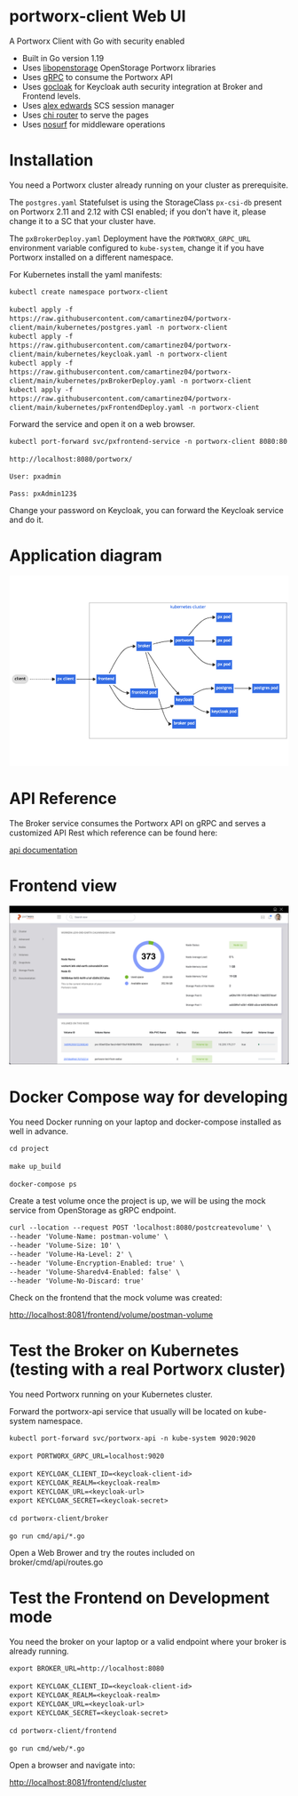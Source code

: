 # portworx-client Web UI
A Portworx Client with Go with security enabled

- Built in Go version 1.19
- Uses [libopenstorage](https://github.com/libopenstorage/openstorage-sdk-clients) OpenStorage Portworx libraries
- Uses [gRPC](https://pkg.go.dev/google.golang.org/grpc) to consume the Portworx API
- Uses [gocloak](https://github.com/Nerzal/gocloak) for Keycloak auth security integration at Broker and Frontend levels.
- Uses [alex edwards](https://github.com/alexedwards/scs) SCS session manager
- Uses [chi router](https://github.com/go-chi/chi) to serve the pages
- Uses [nosurf](https://github.com/justinas/nosurf) for middleware operations

# Installation

You need a Portworx cluster already running on your cluster as prerequisite.

The `postgres.yaml` Statefulset is using the StorageClass `px-csi-db` present on Portworx 2.11 and 2.12 with CSI enabled; if you don't have it, please change it to a SC that your cluster have.

The `pxBrokerDeploy.yaml` Deployment have the `PORTWORX_GRPC_URL` environment variable configured to `kube-system`, change it if you have Portworx installed on a different namespace.

For Kubernetes install the yaml manifests: 

```
kubectl create namespace portworx-client

kubectl apply -f https://raw.githubusercontent.com/camartinez04/portworx-client/main/kubernetes/postgres.yaml -n portworx-client
kubectl apply -f https://raw.githubusercontent.com/camartinez04/portworx-client/main/kubernetes/keycloak.yaml -n portworx-client
kubectl apply -f https://raw.githubusercontent.com/camartinez04/portworx-client/main/kubernetes/pxBrokerDeploy.yaml -n portworx-client
kubectl apply -f https://raw.githubusercontent.com/camartinez04/portworx-client/main/kubernetes/pxFrontendDeploy.yaml -n portworx-client

```

Forward the service and open it on a web browser.

```
kubectl port-forward svc/pxfrontend-service -n portworx-client 8080:80

http://localhost:8080/portworx/ 

```

`User: pxadmin`

`Pass: pxAdmin123$`

Change your password on Keycloak, you can forward the Keycloak service and do it. 

# Application diagram

![Portworx client, diagram](./images/px-client-diagram.png)

# API Reference

The Broker service consumes the Portworx API on gRPC and serves a customized API Rest which reference can be found here:

[api documentation](https://documenter.getpostman.com/view/17794050/VUqpsxJW)

# Frontend view

![Portworx Client, node view](./images/node-view.png)

# Docker Compose way for developing

You need Docker running on your laptop and docker-compose installed as well in advance.

```
cd project

make up_build

docker-compose ps

```

Create a test volume once the project is up, we will be using the mock service from OpenStorage as gRPC endpoint.

```
curl --location --request POST 'localhost:8080/postcreatevolume' \
--header 'Volume-Name: postman-volume' \
--header 'Volume-Size: 10' \
--header 'Volume-Ha-Level: 2' \
--header 'Volume-Encryption-Enabled: true' \
--header 'Volume-Sharedv4-Enabled: false' \
--header 'Volume-No-Discard: true'

```

Check on the frontend that the mock volume was created:

[http://localhost:8081/frontend/volume/postman-volume](http://localhost:8081/frontend/volume/postman-volume) 

# Test the Broker on Kubernetes (testing with a real Portworx cluster)

You need Portworx running on your Kubernetes cluster.

Forward the portworx-api service that usually will be located on kube-system namespace.

```
kubectl port-forward svc/portworx-api -n kube-system 9020:9020

export PORTWORX_GRPC_URL=localhost:9020

export KEYCLOAK_CLIENT_ID=<keycloak-client-id>
export KEYCLOAK_REALM=<keycloak-realm>
export KEYCLOAK_URL=<keycloak-url>
export KEYCLOAK_SECRET=<keycloak-secret>

cd portworx-client/broker

go run cmd/api/*.go

```

Open a Web Brower and try the routes included on broker/cmd/api/routes.go

# Test the Frontend on Development mode

You need the broker on your laptop or a valid endpoint where your broker is already running.

```
export BROKER_URL=http://localhost:8080

export KEYCLOAK_CLIENT_ID=<keycloak-client-id>
export KEYCLOAK_REALM=<keycloak-realm>
export KEYCLOAK_URL=<keycloak-url>
export KEYCLOAK_SECRET=<keycloak-secret>

cd portworx-client/frontend

go run cmd/web/*.go

```

Open a browser and navigate into:

[http://localhost:8081/frontend/cluster](http://localhost:8081/frontend/cluster) 
